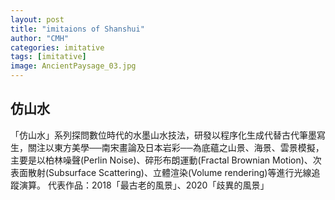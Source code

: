 ```yaml
---
layout: post
title: "imitaions of Shanshui"
author: "CMH"
categories: imitative
tags: [imitative]
image: AncientPaysage_03.jpg
---
```


## 仿山水
「仿山水」系列探問數位時代的水墨山水技法，研發以程序化生成代替古代筆墨寫生，關注以東方美學──南宋畫論及日本岩彩──為底蘊之山景、海景、雲景模擬，主要是以柏林噪聲(Perlin Noise)、碎形布朗運動(Fractal Brownian Motion)、次表面散射(Subsurface Scattering)、立體渲染(Volume rendering)等進行光線追蹤演算。
代表作品：2018「最古老的風景」、2020「歧異的風景」
